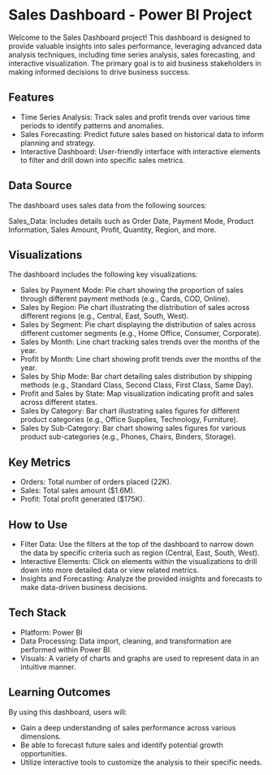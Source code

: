 
# Sales Dashboard - Power BI Project
Welcome to the Sales Dashboard project! This dashboard is designed to provide valuable insights into sales performance, leveraging advanced data analysis techniques, including time series analysis, sales forecasting, and interactive visualization. The primary goal is to aid business stakeholders in making informed decisions to drive business success.


## Features

- Time Series Analysis: Track sales and profit trends over various time periods to identify patterns and anomalies.
- Sales Forecasting: Predict future sales based on historical data to inform planning and strategy.
- Interactive Dashboard: User-friendly interface with interactive elements to filter and drill down into specific sales metrics.


## Data Source
The dashboard uses sales data from the following sources:

Sales_Data: Includes details such as Order Date, Payment Mode, Product Information, Sales Amount, Profit, Quantity, Region, and more.
## Visualizations
The dashboard includes the following key visualizations:

- Sales by Payment Mode: Pie chart showing the proportion of sales through different payment methods (e.g., Cards, COD, Online).
- Sales by Region: Pie chart illustrating the distribution of sales across different regions (e.g., Central, East, South, West).
- Sales by Segment: Pie chart displaying the distribution of sales across different customer segments (e.g., Home Office, Consumer, Corporate).
- Sales by Month: Line chart tracking sales trends over the months of the year.
- Profit by Month: Line chart showing profit trends over the months of the year.
- Sales by Ship Mode: Bar chart detailing sales distribution by shipping methods (e.g., Standard Class, Second Class, First Class, Same Day).
- Profit and Sales by State: Map visualization indicating profit and sales across different states.
- Sales by Category: Bar chart illustrating sales figures for different product categories (e.g., Office Supplies, Technology, Furniture).
- Sales by Sub-Category: Bar chart showing sales figures for various product sub-categories (e.g., Phones, Chairs, Binders, Storage).
## Key Metrics
- Orders: Total number of orders placed (22K).
- Sales: Total sales amount ($1.6M).
- Profit: Total profit generated ($175K).
## How to Use
- Filter Data: Use the filters at the top of the dashboard to narrow down the data by specific criteria such as region (Central, East, South, West).
- Interactive Elements: Click on elements within the visualizations to drill down into more detailed data or view related metrics.
- Insights and Forecasting: Analyze the provided insights and forecasts to make data-driven business decisions.
## Tech Stack

- Platform: Power BI
- Data Processing: Data import, cleaning, and transformation are performed within Power BI.
- Visuals: A variety of charts and graphs are used to represent data in an intuitive manner.


## Learning Outcomes
By using this dashboard, users will:

- Gain a deep understanding of sales performance across various dimensions.
- Be able to forecast future sales and identify potential growth opportunities.
- Utilize interactive tools to customize the analysis to their specific needs.
